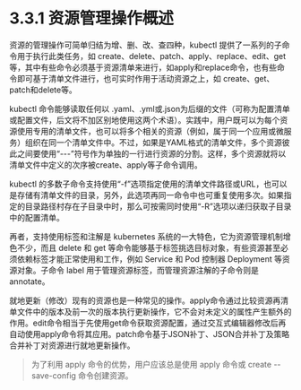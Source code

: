 # 3.3.1 资源管理操作概述

资源的管理操作可简单归结为增、删、改、查四种，kubectl 提供了一系列的子命令用于执行此类任务，如 create、delete、patch、apply、replace、edit、get等，其中有些命令必须基于资源清单来进行，如apply和replace命令，也有些命令即可基于清单文件进行，也可实时作用于活动资源之上，如 create、get、patch和delete等。

kubectl 命令能够读取任何以 .yaml、.yml或.json为后缀的文件（可称为配置清单或配置文件，后文将不加区别地使用这两个术语）。实践中，用户既可以为每个资源使用专用的清单文件，也可以将多个相关的资源（例如，属于同一个应用或微服务）组织在同一个清单文件中。不过，如果是YAML格式的清单文件，多个资源彼此之间要使用“---”符号作为单独的一行进行资源的分割。这样，多个资源就将以清单文件中定义的次序被create、apply等子命令调用。

kubectl 的多数子命令支持使用“-f”选项指定使用的清单文件路径或URL，也可以是存储有清单文件的目录，另外，此选项再同一命令中也可重复使用多次。如果指定的目录路径村存在子目录中时，那么可按需同时使用“-R”选项以递归获取子目录中的配置清单。

再者，支持使用标签和注解是 kubernetes 系统的一大特色，它为资源管理机制增色不少，而且 delete 和 get 等命令能够基于标签挑选目标对象，有些资源甚至必须依赖标签才能正常使用和工作，例如 Service 和 Pod 控制器 Deployment 等资源对象。子命令 label 用于管理资源标签，而管理资源注解的子命令则是 annotate。

就地更新（修改）现有的资源也是一种常见的操作。apply命令通过比较资源再清单文件中的版本及前一次的版本执行更新操作，它不会对未定义的属性产生额外的作用。edit命令相当于先使用get命令获取资源配置，通过交互式编辑器修改后再自动使用apply命令将其应用。patch命令基于JSON补丁、JSON合并补丁及策略合并补丁对资源进行就地更新操作。

> 为了利用 apply 命令的优势，用户应该总是使用 apply 命令或 create --save-config 命令创建资源。
